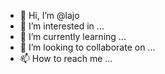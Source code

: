 - 👋 Hi, I’m @lajo
- 👀 I’m interested in ...
- 🌱 I’m currently learning ...
- 💞️ I’m looking to collaborate on ...
- 📫 How to reach me ...

<!---
lajo/lajo is a ✨ special ✨ repository because its `README.md` (this file) appears on your GitHub profile.
You can click the Preview link to take a look at your changes.
--->
